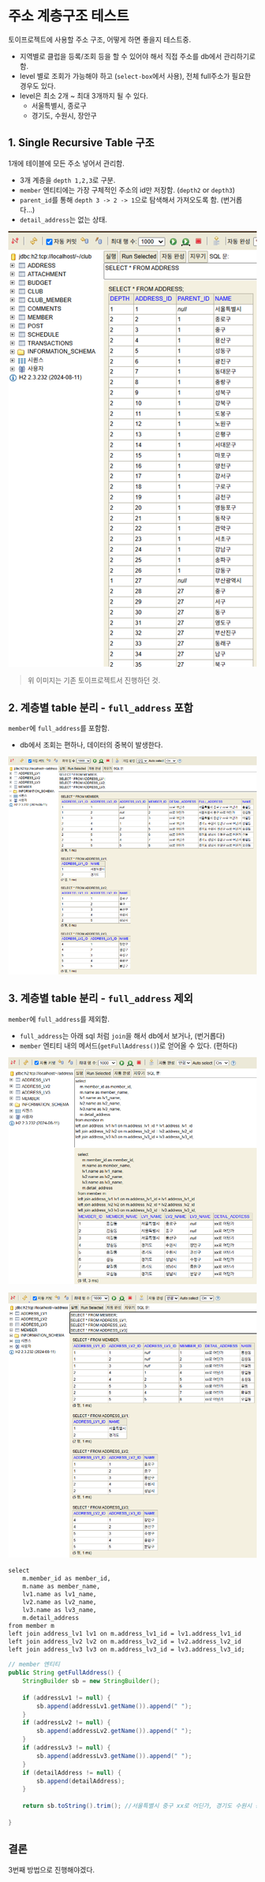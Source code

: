 # 주소 계층구조 테스트

토이프로젝트에 사용할 주소 구조, 어떻게 하면 좋을지 테스트중.

- 지역별로 클럽을 등록/조회 등을 할 수 있어야 해서 직접 주소를 db에서 관리하기로 함.
- level 별로 조회가 가능해야 하고 (`select-box`에서 사용), 전체 full주소가 필요한 경우도 있다.
- level은 최소 2개 ~ 최대 3개까지 될 수 있다.
  - 서울특별시, 종로구
  - 경기도, 수원시, 장안구

## 1. Single Recursive Table 구조

1개에 테이블에 모든 주소 넣어서 관리함.

- 3개 계층을 `depth 1,2,3`로 구분.
- `member` 엔티티에는 가장 구체적인 주소의 id만 저장함. (`depth2` or `depth3`)
- `parent_id`를 통해 `depth 3 -> 2 -> 1`으로 탐색해서 가져오도록 함. (번거롭다...)
- `detail_address`는 없는 상태.

![result1](result/result1.png)

> 위 이미지는 기존 토이프로젝트서 진행하던 것.

## 2. 계층별 table 분리 - `full_address` 포함

`member`에 `full_address`를 포함함.

- db에서 조회는 편하나, 데이터의 중복이 발생한다.

![result2](result/result2.png)

## 3. 계층별 table 분리 - `full_address` 제외

`member`에 `full_address`를 제외함.

- `full_address`는 아래 sql 처럼 `join`을 해서 db에서 보거나, (번거롭다)
- `member` 엔티티 내의 메서드(`getFullAddress()`)로 얻어올 수 있다. (편하다)


![result3](result/result3.png)

![result3](result/result3_2.png)

```
select 
    m.member_id as member_id,
    m.name as member_name,
    lv1.name as lv1_name,
    lv2.name as lv2_name,
    lv3.name as lv3_name,
    m.detail_address
from member m
left join address_lv1 lv1 on m.address_lv1_id = lv1.address_lv1_id
left join address_lv2 lv2 on m.address_lv2_id = lv2.address_lv2_id
left join address_lv3 lv3 on m.address_lv3_id = lv3.address_lv3_id;
```

```java
// member 엔티티
public String getFullAddress() {
    StringBuilder sb = new StringBuilder();

    if (addressLv1 != null) {
        sb.append(addressLv1.getName()).append(" ");
    }
    if (addressLv2 != null) {
        sb.append(addressLv2.getName()).append(" ");
    }
    if (addressLv3 != null) {
        sb.append(addressLv3.getName()).append(" ");
    }
    if (detailAddress != null) {
        sb.append(detailAddress);
    }

    return sb.toString().trim(); //서울특별시 중구 xx로 어딘가, 경기도 수원시 장안구 xx로 어딘가
    
}
```

## 결론

3번째 방법으로 진행해야겠다.